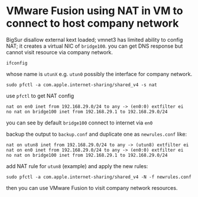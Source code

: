 # VMware Fusion using NAT in VM to connect to host company network

BigSur disallow external kext loaded; vmnet3 has limited ability to config NAT;
it creates a virtual NIC of `bridge100`. you can get DNS response but cannot visit resource via company network.


```
ifconfig
```

whose name is `utunX` e.g. `utun0` possibly the interface for company network.

```
sudo pfctl -a com.apple.internet-sharing/shared_v4 -s nat
```
use `pfctl` to get NAT config

```
nat on en0 inet from 192.168.29.0/24 to any -> (en0:0) extfilter ei
no nat on bridge100 inet from 192.168.29.1 to 192.168.29.0/24
```

you can see by default `bridge100` connect to internet via `en0`

backup the output to `backup.conf` and duplicate one as `newrules.conf` like:

```
nat on utun8 inet from 192.168.29.0/24 to any -> (utun8) extfilter ei
nat on en0 inet from 192.168.29.0/24 to any -> (en0:0) extfilter ei
no nat on bridge100 inet from 192.168.29.1 to 192.168.29.0/24
```

add NAT rule for `utun8` (example) and apply the new rules:

```
sudo pfctl -a com.apple.internet-sharing/shared_v4 -N -f newrules.conf
```

then you can use VMware Fusion to visit company network resources.
